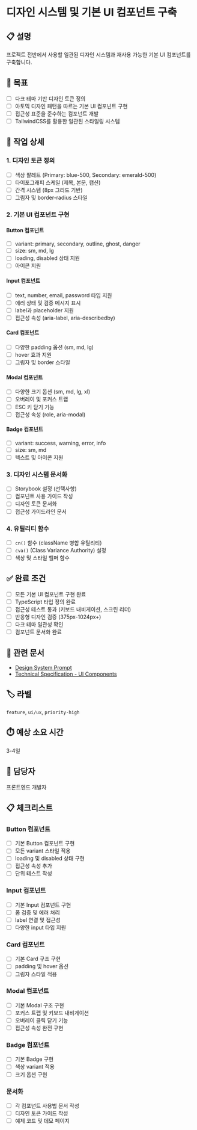 # 디자인 시스템 및 기본 UI 컴포넌트 구축

<!-- gh create issue --title "디자인 시스템 및 기본 UI 컴포넌트 구축" --body-file "docs/issues/002-design-system.md" --label "feature,ui/ux,priority-high" -->

## 📋 설명

프로젝트 전반에서 사용할 일관된 디자인 시스템과 재사용 가능한 기본 UI 컴포넌트를 구축합니다.

## 🎯 목표

- [ ] 다크 테마 기반 디자인 토큰 정의
- [ ] 아토믹 디자인 패턴을 따르는 기본 UI 컴포넌트 구현
- [ ] 접근성 표준을 준수하는 컴포넌트 개발
- [ ] TailwindCSS를 활용한 일관된 스타일링 시스템

## 📝 작업 상세

### 1. 디자인 토큰 정의

- [ ] 색상 팔레트 (Primary: blue-500, Secondary: emerald-500)
- [ ] 타이포그래피 스케일 (제목, 본문, 캡션)
- [ ] 간격 시스템 (8px 그리드 기반)
- [ ] 그림자 및 border-radius 스타일

### 2. 기본 UI 컴포넌트 구현

#### Button 컴포넌트

- [ ] variant: primary, secondary, outline, ghost, danger
- [ ] size: sm, md, lg
- [ ] loading, disabled 상태 지원
- [ ] 아이콘 지원

#### Input 컴포넌트

- [ ] text, number, email, password 타입 지원
- [ ] 에러 상태 및 검증 메시지 표시
- [ ] label과 placeholder 지원
- [ ] 접근성 속성 (aria-label, aria-describedby)

#### Card 컴포넌트

- [ ] 다양한 padding 옵션 (sm, md, lg)
- [ ] hover 효과 지원
- [ ] 그림자 및 border 스타일

#### Modal 컴포넌트

- [ ] 다양한 크기 옵션 (sm, md, lg, xl)
- [ ] 오버레이 및 포커스 트랩
- [ ] ESC 키 닫기 기능
- [ ] 접근성 속성 (role, aria-modal)

#### Badge 컴포넌트

- [ ] variant: success, warning, error, info
- [ ] size: sm, md
- [ ] 텍스트 및 아이콘 지원

### 3. 디자인 시스템 문서화

- [ ] Storybook 설정 (선택사항)
- [ ] 컴포넌트 사용 가이드 작성
- [ ] 디자인 토큰 문서화
- [ ] 접근성 가이드라인 문서

### 4. 유틸리티 함수

- [ ] `cn()` 함수 (className 병합 유틸리티)
- [ ] `cva()` (Class Variance Authority) 설정
- [ ] 색상 및 스타일 헬퍼 함수

## ✅ 완료 조건

- [ ] 모든 기본 UI 컴포넌트 구현 완료
- [ ] TypeScript 타입 정의 완료
- [ ] 접근성 테스트 통과 (키보드 내비게이션, 스크린 리더)
- [ ] 반응형 디자인 검증 (375px-1024px+)
- [ ] 다크 테마 일관성 확인
- [ ] 컴포넌트 문서화 완료

## 🔗 관련 문서

- [Design System Prompt](../.github/prompts/design-system.prompt.md)
- [Technical Specification - UI Components](../TECHNICAL_SPEC.md#ui-components)

## 🏷️ 라벨

`feature`, `ui/ux`, `priority-high`

## ⏱️ 예상 소요 시간

3-4일

## 👥 담당자

프론트엔드 개발자

## 📋 체크리스트

### Button 컴포넌트

- [ ] 기본 Button 컴포넌트 구현
- [ ] 모든 variant 스타일 적용
- [ ] loading 및 disabled 상태 구현
- [ ] 접근성 속성 추가
- [ ] 단위 테스트 작성

### Input 컴포넌트

- [ ] 기본 Input 컴포넌트 구현
- [ ] 폼 검증 및 에러 처리
- [ ] label 연결 및 접근성
- [ ] 다양한 input 타입 지원

### Card 컴포넌트

- [ ] 기본 Card 구조 구현
- [ ] padding 및 hover 옵션
- [ ] 그림자 스타일 적용

### Modal 컴포넌트

- [ ] 기본 Modal 구조 구현
- [ ] 포커스 트랩 및 키보드 내비게이션
- [ ] 오버레이 클릭 닫기 기능
- [ ] 접근성 속성 완전 구현

### Badge 컴포넌트

- [ ] 기본 Badge 구현
- [ ] 색상 variant 적용
- [ ] 크기 옵션 구현

### 문서화

- [ ] 각 컴포넌트 사용법 문서 작성
- [ ] 디자인 토큰 가이드 작성
- [ ] 예제 코드 및 데모 페이지
